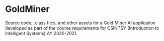 # GoldMiner
Source code, .class files, and other assets for a Gold Miner AI application developed as part of the course requirements for CSINTSY (Introduction to Intelligent Systems) AY 2020-2021.
